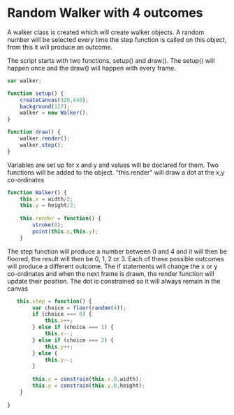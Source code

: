 # Random Walker with 4 outcomes

A walker class is created which will create walker objects. A random
number will be selected every time the step function is called on this object,
from this it will produce an outcome.

The script starts with two functions, setup() and draw(). The setup() will happen once
and the draw() will happen with every frame.

```js
var walker;

function setup() {
    createCanvas(320,640);
    background(127);
    walker = new Walker();
}

function draw() {
    walker.render();
    walker.step();
}
```

Variables are set up for x and y and values will be declared for them. Two functions
will be added to the object. "this.render" will draw a dot at the x,y co-ordinates

```js
function Walker() {
    this.x = width/2;
    this.y = height/2;
    
    this.render = function() {
        stroke(0);
        point(this.x,this.y);
    }
```

The step function will produce a number between 0 and 4 and it will then be floored, the result will then be 0, 1, 2 or 3. Each of these possible outcomes will produce a different outcome. The if statements will change the x or y co-ordinates and when the next frame is drawn, the render function will update their position. The dot is constrained so it will always remain in the canvas
```js
   this.step = function() {
        var choice = floor(random(4));
        if (choice === 0) {
            this.x++;
        } else if (choice === 1) {
            this.x--;
        } else if (choice === 2) {
            this.y++;
        } else {
            this.y--;
        }
        
        this.x = constrain(this.x,0,width);
        this.y = constrain(this.y,0,height);
    }
    
}
```
